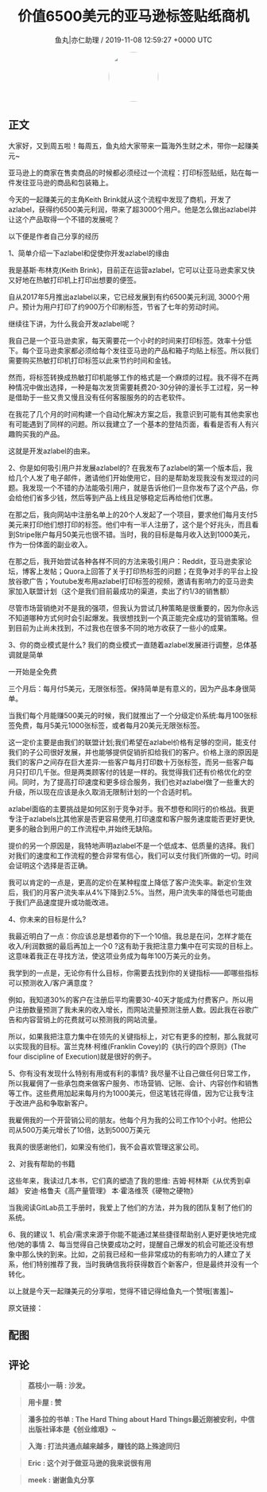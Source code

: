 <h1 align="center">价值6500美元的亚马逊标签贴纸商机</h1>
<p align="center">
    <a>鱼丸|亦仁助理 / 2019-11-08 12:59:27 &#43;0000 UTC</a>
</p>

<div align="center">
    <img src="https://images.zsxq.com/FtTHJfWYtR2To4jzwGiUQdhHaRRa?e=1590940799&amp;token=kIxbL07-8jAj8w1n4s9zv64FuZZNEATmlU_Vm6zD:AMY_BShrw-7TP6Fmqq7D-Deyytw=" width="100" height="100" style="border:1px solid;border-radius:50%; color:#ffffff"/>
</div>

## 正文

<div>
 

大家好，又到周五啦！每周五，鱼丸给大家带来一篇海外生财之术，带你一起赚美元~

亚马逊上的商家在售卖商品的时候都必须经过一个流程：打印标签贴纸，贴在每一件发往亚马逊的商品和包装箱上。

今天的一起赚美元的主角Keith Brink就从这个流程中发现了商机，开发了azlabel，获得约6500美元利润，带来了超3000个用户。他是怎么做出azlabel并让这个产品取得一个不错的发展呢？

以下便是作者自己分享的经历

1、简单介绍一下azlabel和促使你开发azlabel的缘由

我是基斯·布林克(Keith Brink)，目前正在运营azlabel，它可以让亚马逊卖家又快又好地在热敏打印机上打印出想要的便签。

自从2017年5月推出azlabel以来，它已经发展到有约6500美元利润, 3000个用户。预计为用户打印了约900万个印刷标签，节省了七年的劳动时间。

继续往下讲，为什么我会开发azlabel呢？

我自己是一个亚马逊卖家，每天需要花一个小时的时间来打印标签。效率十分低下。每个亚马逊卖家都必须给每个发往亚马逊的产品和箱子均贴上标签。所以我们需要购买热敏打印机打印标签以此来节约时间和金钱。

然而，将标签转换成热敏打印机能够工作的格式是一个麻烦的过程。我不得不在两种情况中做出选择，一种是每次发货需要耗费20-30分钟的漫长手工过程，另一种是借助于一些又贵又慢且没有任何客服服务的的古老软件。

在我花了几个月的时间构建一个自动化解决方案之后，我意识到可能有其他卖家也有可能遇到了同样的问题。所以我建立了一个基本的登陆页面，看看是否有人有兴趣购买我的产品。

这就是开发azlabel的由来。

2、你是如何吸引用户并发展azlabel的?
在我发布了azlabel的第一个版本后，我给几个人发了电子邮件，邀请他们开始使用它，目的是帮助发现我没有发现过的问题。我发现一个不错的办法能吸引用户，就是告诉他们一旦你发布了这个产品，你会给他们省多少钱，然后等到产品上线且足够稳定后再给他们优惠。

在那之后，我向网站中注册名单上的20个人发起了一个项目，要求他们每月支付5美元来打印他们想打印的标签。他们中有一半人注册了，这个是个好兆头，而且看到Stripe账户每月50美元也很不错。当时，我的目标是每月收入达到1000美元，作为一份体面的副业收入。

在那之后，我开始尝试各种各样不同的方法来吸引用户：Reddit，亚马逊卖家论坛，博客上发帖；Quora上回答了关于打印热标签的问题；在竞争对手的平台上投放谷歌广告；Youtube发布用azlabel打印标签的视频，邀请有影响力的亚马逊卖家加入联盟计划（这个是我们目前最成功的渠道，卖出了约1/3的销售额）

尽管市场营销绝对不是我的强项，但我认为尝试几种策略是很重要的，因为你永远不知道哪种方式何时会引起爆发。我很想找到一个真正能完全成功的营销策略。但到目前为止尚未找到，不过我也在很多不同的地方收获了一些小的成果。

3、你的商业模式是什么?
我们的商业模式一直随着azlabel发展进行调整，总体基调就是简单

一开始是全免费

三个月后：每月付5美元，无限张标签。保持简单是有意义的，因为产品本身很简单。

当我们每个月能赚500美元的时候，我们就推出了一个分级定价系统:每月100张标签免费，每月5美元1000张标签，或者每月20美元无限张标签。

这一定价主要是由我们的联盟计划;我们希望在azlabel价格有足够的空间，能支付我们的子公司很好发展，并也能够提供促销折扣给我们的客户。价格上涨的原因是我们的客户之间存在巨大差异:一些客户每月打印数十万张标签，而另一些客户每月只打印几千张。但是两类顾客付的钱是一样的。我觉得我们还有价格优化的空间。同时，为了提高打印速度和更多综合服务，我们也对azlabel做了一些重大的升级，所以现在应该是永久取消无限制计划的一个合适时机。

azlabel面临的主要挑战是如何区别于竞争对手。我不想卷和同行的价格战。我更专注于azlabels比其他家是否更容易使用,打印速度和客户服务速度能否更好更快,更多的融合到用户的工作流程中,并始终无缺陷。

提价的另一个原因是，我特地声明azlabel不是一个低成本、低质量的选择。我们对我们的速度和工作流程的整合非常有信心，我们可以支付我们所做的一切。时间会证明这个选择是否正确。

我可以肯定的一点是，更高的定价在某种程度上降低了客户流失率。新定价生效后，我们的月客户流失率从4%下降到2.5%。当然，用户流失率的降低也可能由于我们产品速度提升或功能改进。

4、你未来的目标是什么?

我最近明白了一点：你应该总是想着你的下一个10倍。我总是在问，怎样才能在收入/利润数据的最后再加上一个0 ?这有助于我把注意力集中在可实现的目标上。这意味着我正在寻找方法，使这项业务成为每年100万美元的业务。

我学到的一点是，无论你有什么目标，你需要去找到你的关键指标——即哪些指标可以预测收入/客户满意度？

例如，我知道30%的客户在注册后平均需要30-40天才能成为付费客户。所以用户注册数量预测了我未来的收入增长，而网站流量预测注册人数。因此我在谷歌广告和内容营销上的花费就可以预测我的网站流量。

所以，如果我把注意力集中在领先的关键指标上，对它有更多的控制，那么我就可以实现我的目标。富兰克林·柯维(Franklin Covey)的《执行的四个原则》(The four discipline of Execution)就是很好的例子。


5、你有没有发现什么特别有用或有利的事情?
我尽量不让自己做任何日常工作，所以我雇佣了一些承包商来做客户服务、市场营销、记账、会计、内容创作和销售等工作。这些费用加起来每月约为1000美元，但这笔钱花得值，因为它让我专注于改进产品和争取新客户。

我雇佣我的一个开营销公司的朋友。他每个月为我的公司工作10个小时。他把公司从500万美元增长了10倍，达到5000万美元

我真的很感谢他们，如果没有他们，我不会喜欢管理这家公司。

2、对我有帮助的书籍

这些年来，我读过几本书，它们真的塑造了我的思维:
吉姆·柯林斯《从优秀到卓越》
安迪·格鲁夫《高产量管理》
本·霍洛维茨《硬物之硬物》

当我阅读GitLab员工手册时，我爱上了他们的方法，并为我的团队复制了他们的系统。


6、我的建议
1、机会/需求来源于你能不能通过某些捷径帮助别人更好更快地完成他/她的事情
2、每当觉得自己快要成功之时，提醒自己爆发的机会可能还没有想象中那么快的到来。比如，之前我已经和一些非常成功的有影响力的人建立了关系，他们特别推荐了我，当时我确信我将获得数百个新客户，但是最终并没有一个转化。

以上就是今天一起赚美元的分享啦，觉得不错记得给鱼丸一个赞哦[害羞]~

原文链接：
</div>

## 配图
<div class="image" align="center">

</div>

## 评论

<div align="left">
<div>

<blockquote >
<span> <strong>荔枝小一萌 : 沙发。 </strong></span>
</blockquote>

<blockquote >
<span> <strong>用卡屋 : 赞 </strong></span>
</blockquote>

<blockquote >
<span> <strong>潘多拉的书单 : The Hard Thing about Hard Things最近刚被安利，中信出版社译本是《创业维艰》~ </strong></span>
</blockquote>

<blockquote >
<span> <strong>入海 : 打法共通点越来越多，赚钱的路上殊途同归 </strong></span>
</blockquote>

<blockquote >
<span> <strong>Eric : 这个对于做亚马逊的我来说很有用 </strong></span>
</blockquote>

<blockquote >
<span> <strong>meek : 谢谢鱼丸分享 </strong></span>
</blockquote>

</div>
</div>